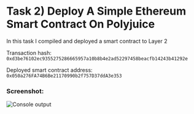 # Task 2) Deploy A Simple Ethereum Smart Contract On Polyjuice

In this task I compiled and deployed a smart contract to Layer 2

Transaction hash: `0xd3be76102ec9355275286665957a10b8b4e2ad52297458beacfb14243b41292e`

Deployed smart contract address: `0x050a276FA74B6Be21170990b2f757D37ddA3e353`

### Screenshot:
![Console output](https://raw.githubusercontent.com/Venoox/ckb-gitcoin-tasks/main/task02/deploy_contract.png)
